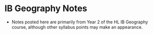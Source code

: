 # IB Geography Notes
- Notes posted here are primarily from Year 2 of the HL IB Geography course, although other syllabus points may make an appearance.
